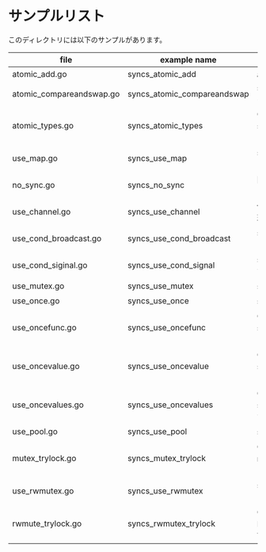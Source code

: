 # サンプルリスト

このディレクトリには以下のサンプルがあります。

| file                     | example name                | note                                                                      |
| ------------------------ | --------------------------- | ------------------------------------------------------------------------- |
| atomic_add.go            | syncs_atomic_add            | atomic.AddXXX のサンプルです                                              |
| atomic_compareandswap.go | syncs_atomic_compareandswap | sync/atomic.CompareAndSwap のサンプルです                                 |
| atomic_types.go          | syncs_atomic_types          | Go 1.19 から追加された sync/atomic パッケージ内の型についてのサンプルです |
| use_map.go               | syncs_use_map               | sync.Mapの使い方とそれをラップした型の紹介です                            |
| no_sync.go               | syncs_no_sync               | 同期なしで非同期処理をしているサンプルです                                |
| use_channel.go           | syncs_use_channel           | 値の同期をチャネルを使って実現しているサンプルです                        |
| use_cond_broadcast.go    | syncs_use_cond_broadcast    | sync.Cond.Broadcast() のサンプルです                                      |
| use_cond_siginal.go      | syncs_use_cond_signal       | sync.Cond.Signal() のサンプルです                                         |
| use_mutex.go             | syncs_use_mutex             | sync.Mutex のサンプルです                                                 |
| use_once.go              | syncs_use_once              | sync.Onceのサンプルです                                                   |
| use_oncefunc.go          | syncs_use_oncefunc          | Go 1.21 で追加された sync.OnceFunc() のサンプルです                       |
| use_oncevalue.go         | syncs_use_oncevalue         | Go 1.21 で追加された sync.OnceValue() のサンプルです                      |
| use_oncevalues.go        | syncs_use_oncevalues        | Go 1.21 で追加された sync.OnceValues() のサンプルです                     |
| use_pool.go              | syncs_use_pool              | sync.Poolのサンプルです                                                   |
| mutex_trylock.go         | syncs_mutex_trylock         | Go 1.18 で追加された mutex.TryLock() についてのサンプルです。             |
| use_rwmutex.go           | syncs_use_rwmutex           | sync.RWMutex のサンプルです。                                             |
| rwmute_trylock.go        | syncs_rwmutex_trylock       | Go 1.18 で追加された RWMutex の TryLock() と TryRLock() のサンプルです。  |
